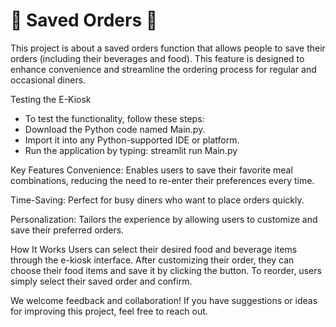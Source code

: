 # 🍟 Saved Orders 🍔


This project is about a saved orders function that allows people to save their orders (including their beverages and food). This feature is designed to enhance convenience and streamline the ordering process for regular and occasional diners.


Testing the E-Kiosk
- To test the functionality, follow these steps:
- Download the Python code named Main.py.
- Import it into any Python-supported IDE or platform.
- Run the application by typing:
  streamlit run Main.py



Key Features
Convenience: Enables users to save their favorite meal combinations, reducing the need to re-enter their preferences every time.

Time-Saving: Perfect for busy diners who want to place orders quickly.

Personalization: Tailors the experience by allowing users to customize and save their preferred orders.


How It Works
Users can select their desired food and beverage items through the e-kiosk interface.
After customizing their order, they can choose their food items and save it by clicking the button.
To reorder, users simply select their saved order and confirm.




We welcome feedback and collaboration! If you have suggestions or ideas for improving this project, feel free to reach out.
